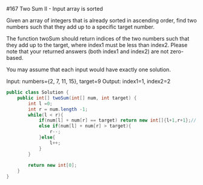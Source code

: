 #167 Two Sum II - Input array is sorted

Given an array of integers that is already sorted in ascending order, find two numbers such that they add up to a specific target number.

The function twoSum should return indices of the two numbers such that they add up to the target, where index1 must be less than index2. Please note that your returned answers (both index1 and index2) are not zero-based.

You may assume that each input would have exactly one solution.

Input: numbers={2, 7, 11, 15}, target=9
Output: index1=1, index2=2

```java
public class Solution {
    public int[] twoSum(int[] num, int target) {
        int l =0;
        int r = num.length -1;
        while(l < r){
            if(num[l] + num[r] == target) return new int[]{l+1,r+1};// convert into 1-based.
            else if(num[l] + num[r] > target){
                r--;
            }else{
                l++;
            }
        }
        
        return new int[0];
    }
}
```
